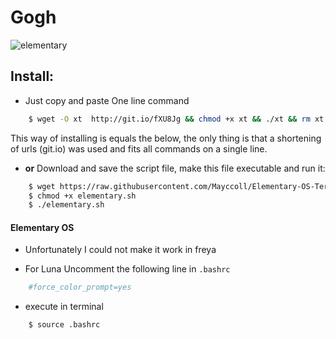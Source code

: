 Gogh
====

![elementary](https://raw.githubusercontent.com/Mayccoll/Elementary-OS-Terminal-Colors/master/images/Gogh-icons.png)

## Install:

- Just copy and paste One line command

```bash
    $ wget -O xt  http://git.io/fXU8Jg && chmod +x xt && ./xt && rm xt
```
This way of installing is equals the below, the only thing is that a shortening of urls (git.io) was used and fits all commands on a single line.

- **or** Download and save the script file, make this file executable and run it:

```bash
    $ wget https://raw.githubusercontent.com/Mayccoll/Elementary-OS-Terminal-Colors/master/elementary.sh
    $ chmod +x elementary.sh
    $ ./elementary.sh
```

#### Elementary OS

- Unfortunately I could not make it work in freya

- For Luna Uncomment the following line in ```.bashrc```

```bash
    #force_color_prompt=yes
```

 - execute in terminal

```bash
    $ source .bashrc
```
